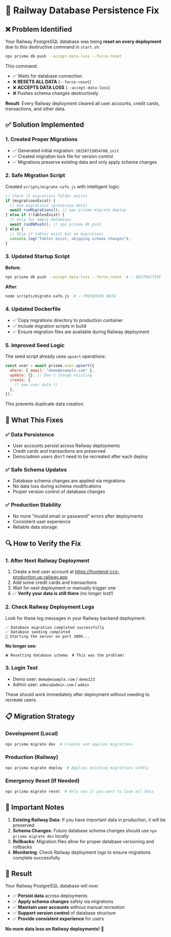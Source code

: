 # 🔧 Railway Database Persistence Fix

## ❌ Problem Identified

Your Railway PostgreSQL database was being **reset on every deployment** due to this destructive command in `start.sh`:

```bash
npx prisma db push --accept-data-loss --force-reset
```

This command:

- ✅ Waits for database connection
- ❌ **RESETS ALL DATA** (`--force-reset`)
- ❌ **ACCEPTS DATA LOSS** (`--accept-data-loss`)
- ❌ Pushes schema changes destructively

**Result**: Every Railway deployment cleared all user accounts, credit cards, transactions, and other data.

## ✅ Solution Implemented

### 1. **Created Proper Migrations**

- ✅ Generated initial migration: `20250715054708_init`
- ✅ Created migration lock file for version control
- ✅ Migrations preserve existing data and only apply schema changes

### 2. **Safe Migration Script**

Created `scripts/migrate-safe.js` with intelligent logic:

```javascript
// Check if migrations folder exists
if (migrationsExist) {
  // Use migrations (preserves data)
  await runMigrations(); // npx prisma migrate deploy
} else if (!tablesExist) {
  // Only for empty databases
  await runDbPush(); // npx prisma db push
} else {
  // Skip if tables exist but no migrations
  console.log("Tables exist, skipping schema changes");
}
```

### 3. **Updated Startup Script**

**Before**:

```bash
npx prisma db push --accept-data-loss --force-reset  # 💥 DESTRUCTIVE
```

**After**:

```bash
node scripts/migrate-safe.js  # ✅ PRESERVES DATA
```

### 4. **Updated Dockerfile**

- ✅ Copy migrations directory to production container
- ✅ Include migration scripts in build
- ✅ Ensure migration files are available during Railway deployment

### 5. **Improved Seed Logic**

The seed script already uses `upsert` operations:

```javascript
const user = await prisma.user.upsert({
  where: { email: "demo@example.com" },
  update: {}, // Don't change existing
  create: {
    /* new user data */
  },
});
```

This prevents duplicate data creation.

## 🎯 What This Fixes

### ✅ **Data Persistence**

- User accounts persist across Railway deployments
- Credit cards and transactions are preserved
- Demo/admin users don't need to be recreated after each deploy

### ✅ **Safe Schema Updates**

- Database schema changes are applied via migrations
- No data loss during schema modifications
- Proper version control of database changes

### ✅ **Production Stability**

- No more "Invalid email or password" errors after deployments
- Consistent user experience
- Reliable data storage

## 🔍 How to Verify the Fix

### 1. **After Next Railway Deployment**

1. Create a test user account at https://frontend-ccs-production.up.railway.app
2. Add some credit cards and transactions
3. Wait for next deployment or manually trigger one
4. ✅ **Verify your data is still there** (no longer lost!)

### 2. **Check Railway Deployment Logs**

Look for these log messages in your Railway backend deployment:

```
✅ Database migration completed successfully
✅ Database seeding completed
🎯 Starting the server on port 3000...
```

**No longer see**:

```
❌ Resetting database schema  # This was the problem!
```

### 3. **Login Test**

- Demo user: `demo@example.com` / `demo123`
- Admin user: `admin@admin.com` / `admin`

These should work immediately after deployment without needing to recreate users.

## 📋 Migration Strategy

### **Development** (Local)

```bash
npx prisma migrate dev  # Creates and applies migrations
```

### **Production** (Railway)

```bash
npx prisma migrate deploy  # Applies existing migrations safely
```

### **Emergency Reset** (If Needed)

```bash
npx prisma migrate reset  # Only use if you want to lose all data
```

## 🚨 Important Notes

1. **Existing Railway Data**: If you have important data in production, it will be preserved
2. **Schema Changes**: Future database schema changes should use `npx prisma migrate dev` locally
3. **Rollbacks**: Migration files allow for proper database versioning and rollbacks
4. **Monitoring**: Check Railway deployment logs to ensure migrations complete successfully

## 🎉 Result

Your Railway PostgreSQL database will now:

- ✅ **Persist data** across deployments
- ✅ **Apply schema changes** safely via migrations
- ✅ **Maintain user accounts** without manual recreation
- ✅ **Support version control** of database structure
- ✅ **Provide consistent experience** for users

**No more data loss on Railway deployments!** 🎯
